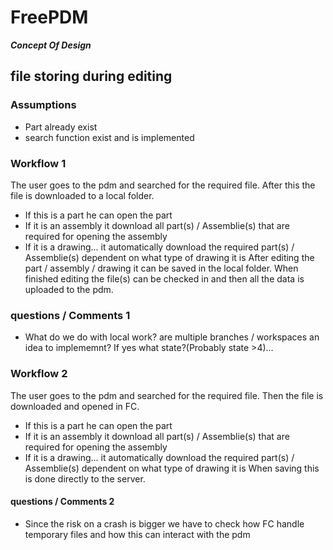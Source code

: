 # FreePDM
***Concept Of Design***


## file storing during editing


### Assumptions

- Part already exist
- search function exist and is implemented


### Workflow 1

The user goes to the pdm and searched for the required file. After this the file is downloaded to a local folder. 
- If this is a part he can open the part
- If it is an assembly it download all part(s) / Assemblie(s) that are required for opening the assembly
- If it is a drawing... it automatically download the required part(s) / Assemblie(s) dependent on what type of drawing it is
After editing the part / assembly / drawing it can be saved in the local folder.
When finished editing the file(s) can be checked in and then all the data is uploaded to the pdm. 

### questions / Comments 1

- What do we do with local work? are multiple branches / workspaces an idea to implememnt? If yes what state?(Probably state >4)...

### Workflow 2

The user goes to the pdm and searched for the required file. Then the file is downloaded and opened in FC.
- If this is a part he can open the part
- If it is an assembly it download all part(s) / Assemblie(s) that are required for opening the assembly
- If it is a drawing... it automatically download the required part(s) / Assemblie(s) dependent on what type of drawing it is
When saving this is done directly to the server. 

#### questions / Comments 2

- Since the risk on a crash is bigger we have to check how FC handle temporary files and how this can interact with the pdm
